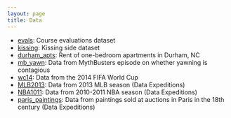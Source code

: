 ```yaml
---
layout: page
title: Data
---
```


* <a href="evals.html">evals</a>: Course evaluations dataset
* <a href="kissing.html">kissing</a>: Kissing side dataset
* <a href="durham_apts.html">durham_apts</a>: Rent of one-bedroom apartments in Durham, NC
* <a href="mb_yawn.html">mb_yawn</a>: Data from MythBusters episode on whether yawning is contagious
* <a href="wc14.html">wc14</a>: Data from the 2014 FIFA World Cup
* <a href="MLB2013.html">MLB2013</a>: Data from 2013 MLB season (Data Expeditions)
* <a href="NBA1011.html">NBA1011</a>: Data from 2010-2011 NBA season (Data Expeditions)
* <a href="paris_paintings.html">paris_paintings</a>: Data from paintings sold at auctions in Paris in the 18th century (Data Expeditions)



